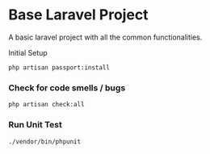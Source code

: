 # Base Laravel Project

A basic laravel project with all the common functionalities.

Initial Setup
```
php artisan passport:install
```


### Check for code smells / bugs
```
php artisan check:all
```

### Run Unit Test
```
./vendor/bin/phpunit
```
